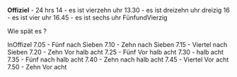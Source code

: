 **Offiziel** - 24 hrs
14 - es ist vierzehn uhr
13.30 - es ist dreizehn uhr dreizig
16 - es ist vier uhr
16.45 - es ist sechs uhr FünfundVierzig

Wie spät es ?

InOffizel
7.05 - Fünf nach Sieben
7.10 - Zehn nach Sieben
7.15 - Viertel nach Sieben
7.20 - Zehn Vor halb acht
7.25 - Fünf Vor halb acht
7.30 - halb acht
7.35 - Fünf nach halb acht
7.40 - Zehn nach halb acht
7.45 - Viertel Vor acht
7.50 - Zehn Vor acht

